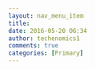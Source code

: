 ```yaml
---
layout: nav_menu_item
title: 
date: 2016-05-20 06:34
author: techenomics1
comments: true
categories: [Primary]
---
```

 
